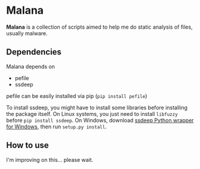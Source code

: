 
# Malana
**Malana** is a collection of scripts aimed to help me do static analysis of files, usually malware.

## Dependencies
Malana depends on
- pefile
- ssdeep

pefile can be easily installed via pip (`pip install pefile`)

To install ssdeep, you might have to install some libraries before installing the package itself. On Linux systems,  you just need to install `libfuzzy` before `pip install ssdeep`. On Windows, download [ssdeep Python wrapper for Windows](https://github.com/MacDue/ssdeep-windows-32_64), then run `setup.py install`.

## How to use
I'm improving on this... please wait.
